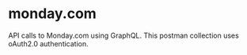 # monday.com
API calls to Monday.com using GraphQL. This postman collection uses oAuth2.0 authentication.
